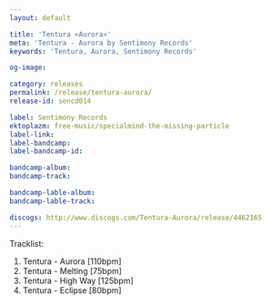 ```yaml
---
layout: default

title: 'Tentura «Aurora»'
meta: 'Tentura - Aurora by Sentimony Records'
keywords: 'Tentura, Aurora, Sentimony Records'

og-image: 

category: releases
permalink: /release/tentura-aurora/
release-id: sencd014

label: Sentimony Records
ektoplazm: free-music/specialmind-the-missing-particle
label-link: 
label-bandcamp: 
label-bandcamp-id: 

bandcamp-album: 
bandcamp-track: 

bandcamp-lable-album: 
bandcamp-lable-track: 

discogs: http://www.discogs.com/Tentura-Aurora/release/4462165
---
```


Tracklist:

01. Tentura - Aurora [110bpm]
02. Tentura - Melting [75bpm]
03. Tentura - High Way [125bpm]
04. Tentura - Eclipse [80bpm]